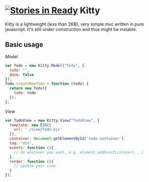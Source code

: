 [![Stories in Ready](https://badge.waffle.io/msn0/kitty.png?label=ready&title=Ready)](https://waffle.io/msn0/kitty)
Kitty
=====

Kitty is a lightweight (less than 2KB), very simple mvc written in pure javascript. It's still under construction and thus might be instable.

Basic usage
-----------

*Model*

```js
var Todo = new Kitty.Model("Todo", {
  todo: "",
  done: false
});
Todo.createNewTodo = function (todo) {
  return new Todo({
    todo: todo
  });
};
```

*View*

```js
var TodoView = new Kitty.View("TodoView", {
  template: new EJS({
    url: './view/Todo.ejs'
  }),
  container: document.getElementById('todo-container'),
  tag: "div",
  events: function (){
    // do whatever you want, e.g. element.addEventListener(...)
  },
  render: function (){
    // update your view
  }
});
```
